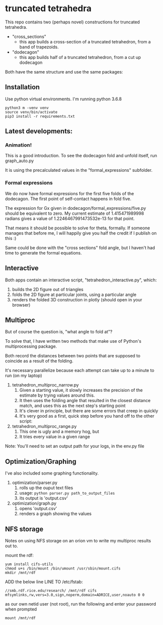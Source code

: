 # truncated tetrahedra

This repo contains two (perhaps novel) constructions for truncated tetrahedra.

* "cross_sections"
	* this app builds a cross-section of a truncated tetrahedron, from a band of trapezoids.
* "dodecagon"
	* this app builds half of a truncated tetrahedron, from a cut up dodecagon

Both have the same structure and use the same packages:

## Installation

Use python virtual environments. I'm running python 3.6.8
	
	python3 m -venv venv
	source venv/bin/activate
	pip3 install -r requirements.txt

## Latest developments:

### Animation!

This is a good introduction. To see the dodecagon fold and unfold itself, run graph_auto.py

It is using the precalculated values in the "formal_expressions" subfolder.

### Formal expressions

We do now have formal expressions for the first five folds of the dodecagon. The first point of self-contact happens in fold five. 

The expression for Gx given in dodecagon/formal_expressions/five.py should be equivalent to zero. My current estimate of 1.415471989998 radians gives a value of 1.2246467991473532e-13 for that point.

That means it should be possible to solve for theta, formally. If someone manages that before me, I will happily give you half the credit if I publish on this :)

Same could be done with the "cross sections" fold angle, but I haven't had time to generate the formal equations.

## Interactive

Both apps contain an interactive script, "tetrahedron_interactive.py", which:

1. builds the 2D figure out of triangles
1. folds the 2D figure at particular joints, using a particular angle
1. renders the folded 3D construction in plotly (should open in your browser)

## Multiproc

But of course the question is, "what angle to fold at"?

To solve that, I have written two methods that make use of Python's multiprocessing package.

Both record the distances between two points that are supposed to coincide as a result of the folding.

It's necessary parallelize because each attempt can take up to a minute to run (on my laptop)

1. tetrahedron_multiproc_narrow.py
	1. Given a starting value, it slowly increases the precision of the estimate by trying values around this.
	1. It then uses the folding angle that resulted in the closest distance match, and uses this as the next step's starting point
	1. It's clever in principle, but there are some errors that creep in quickly
	1. It's very good as a first, quick step before you hand off to the other script:
1. tetrahedron_multiproc_range.py
	1. This one is ugly and a memory hog, but
	1. It tries every value in a given range

Note: You'll need to set an output path for your logs, in the env.py file

## Optimization/Graphing

I've also included some graphing functionality.

1. optimization/parser.py
	1. rolls up the ouput text files
	1. usage: `python parser.py path_to_output_files`
	1. its output is 'output.csv'
1. optimization/graph.py
	1. opens 'output.csv'
	1. renders a graph showing the values


## NFS storage

Notes on using NFS storage on an orion vm to write my multiproc results out to.

mount the rdf:

	yum install cifs-utils
	chmod u+s /bin/mount /bin/umount /usr/sbin/mount.cifs
	mkdir /mnt/rdf

ADD the below line LINE TO /etc/fstab:

	//smb.rdf.rice.edu/research/ /mnt/rdf cifs mfsymlinks,rw,vers=3.0,sign,noperm,domain=ADRICE,user,noauto 0 0

as our own netid user (not root), run the following and enter your password when prompted
	
	mount /mnt/rdf

